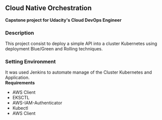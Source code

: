 <h2>Cloud Native Orchestration </h2>
<strong>Capstone project for Udacity's Cloud DevOps Engineer</strong><br/>

<h3>Description</h3>
This project consist to deploy a simple API into a cluster Kubernetes using deployment Blue/Green and Rolling techniques.<br/>

<h3>Setting Environment</h3>
It was used Jenkins to automate manage of the Cluster Kubernetes  and Application. <br/>
<strong>Requirements</strong>
<ul>
  <li>AWS Client</li>
  <li>EKSCTL</li>
  <li>AWS-IAM-Authenticator</li>
  <li>Kubectl</li>
  <li>AWS Client</li>
</lu>
